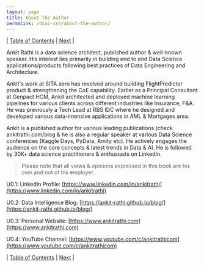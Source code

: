 ```yaml
---
layout: page
title: About the Author
permalink: /dsai-ssh/about-the-author/
---
```



| [Table of Contents](https://ankit-rathi.github.io/dsai-ssh/) | [Next](https://ankit-rathi.github.io/dsai-ssh/preface/)  |



Ankit Rathi is a data science architect, published author & well-known speaker. His interest lies primarily in building end to end Data Science applications/products following best practices of Data Engineering and Architecture.

Ankit's work at SITA aero has revolved around building FlightPredictor product & strengthening the CoE capability. Earlier as a Principal Consultant at Genpact HCM, Ankit architected and deployed machine learning pipelines for various clients across different industries like Insurance, F&A. He was previously a Tech Lead at RBS IDC where he designed and developed various data-intensive applications in AML & Mortgages area.

Ankit is a published author for various leading publications (check ankitrathi.com/blog & he is also a regular speaker at various Data Science conferences (Kaggle Days, PyData, Amity etc). He actively engages the audience on the core concepts & latest trends in Data & AI. He is followed by 30K+ data science practitioners & enthusiasts on LinkedIn.

> Please note that all views & opinions expressed in this book are his own and not of his employer. 

U0.1: LinkedIn Profile: [https://www.linkedin.com/in/ankitrathi](https://www.linkedin.com/in/ankitrathi)

U0.2: Data Intelligence Blog: [https://ankit-rathi.github.io/blog/](https://ankit-rathi.github.io/blog/)

U0.3: Personal Website: [https://www.ankitrathi.com](https://www.ankitrathi.com)

U0.4: YouTube Channel: [https://www.youtube.com/c/ankitrathicom](https://www.youtube.com/c/ankitrathicom)


| [Table of Contents](https://ankit-rathi.github.io/dsai-ssh/) | [Next](https://ankit-rathi.github.io/dsai-ssh/preface/)  |


